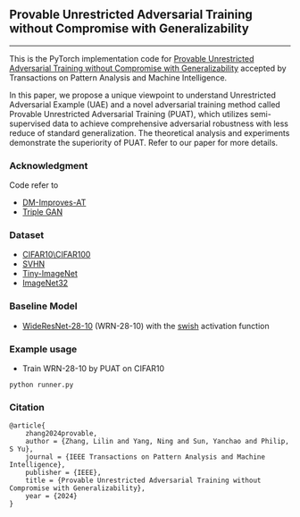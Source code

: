 ## Provable Unrestricted Adversarial Training without Compromise with Generalizability

------

This is the PyTorch implementation code for [Provable Unrestricted Adversarial Training without Compromise with Generalizability](https://ieeexplore.ieee.org/document/10530438) accepted by Transactions on Pattern Analysis and Machine Intelligence. 

In this paper, we propose a unique viewpoint to understand Unrestricted Adversarial Example (UAE) and a novel adversarial training method called Provable Unrestricted Adversarial Training (PUAT), which utilizes semi-supervised data to achieve comprehensive adversarial robustness with less reduce of standard generalization. The theoretical analysis and experiments demonstrate the superiority of PUAT. Refer to our paper for more details.

### Acknowledgment

Code refer to
- [DM-Improves-AT](https://github.com/wzekai99/DM-Improves-AT)
- [Triple GAN](https://github.com/taufikxu/Triple-GAN)

### Dataset

- [CIFAR10\CIFAR100](https://www.cs.toronto.edu/~kriz/cifar.html)
- [SVHN](http://ufldl.stanford.edu/housenumbers/)
- [Tiny-ImageNet](https://www.kaggle.com/c/tiny-imagenet/overview)
- [ImageNet32](http://image-net.org/download-images)

### Baseline Model

- [WideResNet-28-10](https://arxiv.org/abs/1605.07146) (WRN-28-10) with the [swish](https://arxiv.org/pdf/1606.08415) activation function

### Example usage

- Train WRN-28-10 by PUAT on CIFAR10

```
python runner.py
```

### Citation

```
@article{
    zhang2024provable,
    author = {Zhang, Lilin and Yang, Ning and Sun, Yanchao and Philip, S Yu},
    journal = {IEEE Transactions on Pattern Analysis and Machine Intelligence},
    publisher = {IEEE},
    title = {Provable Unrestricted Adversarial Training without Compromise with Generalizability},
    year = {2024}
}
```